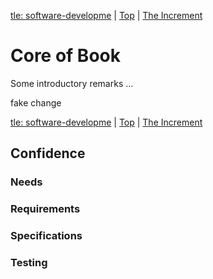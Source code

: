 [tle: software-developme](00.html) | [Top](index.html) | [ The Increment ](02.html)

# Core of Book #

Some introductory remarks …

fake change

[tle: software-developme](00.html) | [Top](index.html) | [ The Increment ](02.html)


## Confidence ##  

### Needs ###  

### Requirements ###  

### Specifications ###  

### Testing ###


